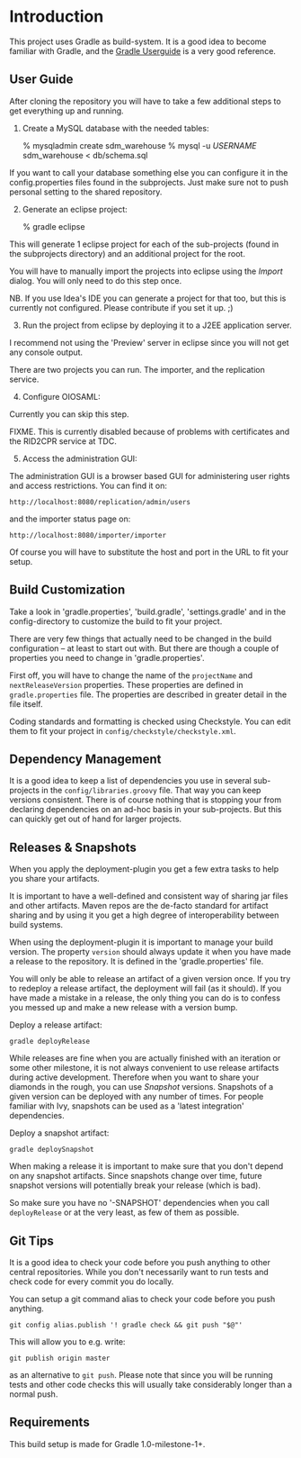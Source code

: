 Introduction
============

This project uses Gradle as build-system. It is a good idea to become familiar
with Gradle, and the [Gradle Userguide](http://gradle.org/documentation.html)
is a very good reference.

User Guide
----------

After cloning the repository you will have to take a few additional steps to
get everything up and running.

1.  Create a MySQL database with the needed tables:

    % mysqladmin create sdm_warehouse
    % mysql -u _USERNAME_ sdm_warehouse < db/schema.sql

If you want to call your database something else you can configure it in the
config.properties files found in the subprojects. Just make sure not to push
personal setting to the shared repository.

2.  Generate an eclipse project:

    % gradle eclipse

This will generate 1 eclipse project for each of the sub-projects (found in 
the subprojects directory) and an additional project for the root.

You will have to manually import the projects into eclipse using the _Import_
dialog. You will only need to do this step once.

NB. If you use Idea's IDE you can generate a project for that too, but this
is currently not configured. Please contribute if you set it up. ;)

3.  Run the project from eclipse by deploying it to a J2EE application server.

I recommend not using the 'Preview' server in eclipse since you will not get
any console output.

There are two projects you can run. The importer, and the replication service.

4.  Configure OIOSAML:

Currently you can skip this step.

FIXME. This is currently disabled because of problems with certificates and
the RID2CPR service at TDC.

5.  Access the administration GUI:

The administration GUI is a browser based GUI for administering user rights
and access restrictions. You can find it on:

    http://localhost:8080/replication/admin/users

and the importer status page on:

    http://localhost:8080/importer/importer

Of course you will have to substitute the host and port in the URL to fit your
setup.

Build Customization
-------------------

Take a look in 'gradle.properties', 'build.gradle', 'settings.gradle' and in
the config-directory to customize the build to fit your project.

There are very few things that actually need to be changed in the build
configuration – at least to start out with.
But there are though a couple of properties you need to change in
'gradle.properties'.

First off, you will have to change the name of the `projectName` and
`nextReleaseVersion` properties. These properties are defined in
`gradle.properties` file. The properties are described in greater detail in
the file itself.

Coding standards and formatting is checked using Checkstyle. You can edit them
to fit your project in `config/checkstyle/checkstyle.xml`.

Dependency Management
---------------------

It is a good idea to keep a list of dependencies you use in several
sub-projects in the `config/libraries.groovy` file. That way you can keep
versions consistent. There is of course nothing that is stopping your from
declaring dependencies on an ad-hoc basis in your sub-projects. But this can
quickly get out of hand for larger projects.

Releases & Snapshots
--------------------

When you apply the deployment-plugin you get a few extra tasks to help you
share your artifacts.

It is important to have a well-defined and consistent way of sharing jar files
and other artifacts. Maven repos are the de-facto standard for artifact
sharing and by using it you get a high degree of interoperability between
build systems.

When using the deployment-plugin it is important to manage your build version.
The property `version` should always update it when you have made a release to
the repository. It is defined in the 'gradle.properties' file.

You will only be able to release an artifact of a given version once. If you
try to redeploy a release artifact, the deployment will fail (as it should).
If you have made a mistake in a release, the only thing you can do is to
confess you messed up and make a new release with a version bump.

Deploy a release artifact:

    gradle deployRelease

While releases are fine when you are actually finished with an iteration or
some other milestone, it is not always convenient to use release artifacts
during active development. Therefore when you want to share your diamonds in
the rough, you can use _Snapshot_ versions. Snapshots of a given version can
be deployed with any number of times. For people familiar with Ivy, snapshots
can be used as a 'latest integration' dependencies.

Deploy a snapshot artifact:

    gradle deploySnapshot

When making a release it is important to make sure that you don't
depend on any snapshot artifacts. Since snapshots change over time, future
snapshot versions will potentially break your release (which is bad).

So make sure you have no '-SNAPSHOT' dependencies when you call
`deployRelease` or at the very least, as few of them as possible.

Git Tips
--------

It is a good idea to check your code before you push anything to other central
repositories. While you don't necessarily want to run tests and check code for
every commit you do locally.

You can setup a git command alias to check your code before you push anything.

    git config alias.publish '! gradle check && git push "$@"'

This will allow you to e.g. write:

    git publish origin master

as an alternative to `git push`. Please note that since you will be running
tests and other code checks this will usually take considerably longer than
a normal push.

Requirements
------------

This build setup is made for Gradle 1.0-milestone-1+.
